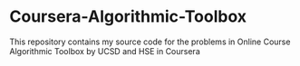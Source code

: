 # Coursera-Algorithmic-Toolbox
This repository contains my source code for the problems in Online Course Algorithmic Toolbox by UCSD and HSE in Coursera
